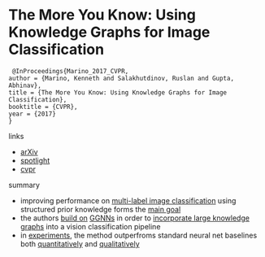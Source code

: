 #  The More You Know: Using Knowledge Graphs for Image Classification
```
 @InProceedings{Marino_2017_CVPR,
author = {Marino, Kenneth and Salakhutdinov, Ruslan and Gupta, Abhinav},
title = {The More You Know: Using Knowledge Graphs for Image Classification},
booktitle = {CVPR},
year = {2017}
}
```

links
- [arXiv](https://arxiv.org/abs/1612.04844)
- [spotlight](https://www.youtube.com/watch?v=gN_w30U0cQE)
- [cvpr](http://openaccess.thecvf.com/content_cvpr_2017/html/Marino_The_More_You_CVPR_2017_paper.html)

summary
- improving performance on [multi-label image classification](https://github.com/naganandy/geometric-deep-learning-literature/blob/master/conference-journal-articles/gsnn_cvpr17/gsnn_cvpr17_pic1.png?raw=true) using structured prior knowledge forms the [main goal](https://github.com/naganandy/geometric-deep-learning-literature/blob/master/conference-journal-articles/gsnn_cvpr17/gsnn_cvpr17_pic2.png?raw=true)
- the authors [build on](https://github.com/naganandy/geometric-deep-learning-literature/blob/master/conference-journal-articles/gsnn_cvpr17/gsnn_cvpr17_pic3.png?raw=true) [GGNNs](https://github.com/naganandy/geometric-deep-learning-literature/blob/master/conference-journal-articles/ggnn_iclr16.md) in order to [incorporate large knowledge graphs](https://github.com/naganandy/geometric-deep-learning-literature/blob/master/conference-journal-articles/gsnn_cvpr17/gsnn_cvpr17_pic4.png?raw=true) into a vision classification pipeline
- in [experiments](https://github.com/naganandy/geometric-deep-learning-literature/blob/master/conference-journal-articles/gsnn_cvpr17/gsnn_cvpr17_pic5.png?raw=true), the method outperfroms standard neural net baselines both [quantitatively](https://github.com/naganandy/geometric-deep-learning-literature/blob/master/conference-journal-articles/gsnn_cvpr17/gsnn_cvpr17_pic6.png?raw=true) and [qualitatively](https://github.com/naganandy/geometric-deep-learning-literature/blob/master/conference-journal-articles/gsnn_cvpr17/gsnn_cvpr17_pic7.png?raw=true)
